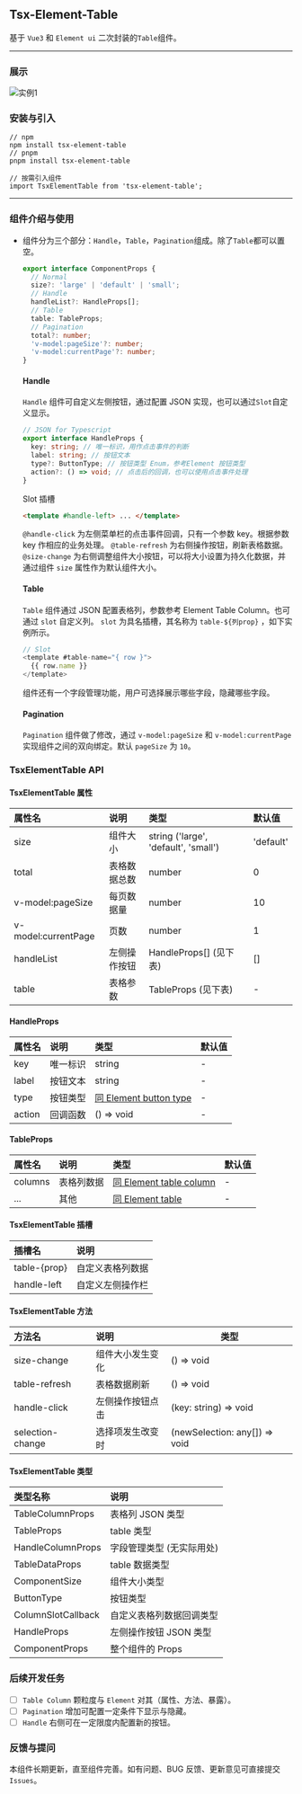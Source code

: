 ## Tsx-Element-Table

基于 `Vue3` 和 `Element ui` 二次封装的`Table`组件。

---

### 展示

![实例1](https://zhongzhaoli.github.io/publicAssets/first.jpg)

### 安装与引入

```
// npm
npm install tsx-element-table
// pnpm
pnpm install tsx-element-table
```

```
// 按需引入组件
import TsxElementTable from 'tsx-element-table';
```

---

### 组件介绍与使用

- 组件分为三个部分：`Handle`，`Table`，`Pagination`组成。除了`Table`都可以置空。

  ```typescript
  export interface ComponentProps {
    // Normal
    size?: 'large' | 'default' | 'small';
    // Handle
    handleList?: HandleProps[];
    // Table
    table: TableProps;
    // Pagination
    total?: number;
    'v-model:pageSize'?: number;
    'v-model:currentPage'?: number;
  }
  ```

  #### Handle

  `Handle` 组件可自定义左侧按钮，通过配置 JSON 实现，也可以通过`Slot`自定义显示。

  ```typescript
  // JSON for Typescript
  export interface HandleProps {
    key: string; // 唯一标识，用作点击事件的判断
    label: string; // 按钮文本
    type?: ButtonType; // 按钮类型 Enum，参考Element 按钮类型
    action?: () => void; // 点击后的回调，也可以使用点击事件处理
  }
  ```

  Slot 插槽

  ```html
  <template #handle-left> ... </template>
  ```

  `@handle-click` 为左侧菜单栏的点击事件回调，只有一个参数 key。根据参数 key 作相应的业务处理。
  `@table-refresh` 为右侧操作按钮，刷新表格数据。
  `@size-change` 为右侧调整组件大小按钮，可以将大小设置为持久化数据，并通过组件 `size` 属性作为默认组件大小。

  #### Table

  `Table` 组件通过 JSON 配置表格列，参数参考 Element Table Column。也可通过 `slot` 自定义列。
  `slot` 为具名插槽，其名称为 `table-${列prop}` ，如下实例所示。

  ```javascript
  // Slot
  <template #table-name="{ row }">
    {{ row.name }}
  </template>
  ```

  组件还有一个字段管理功能，用户可选择展示哪些字段，隐藏哪些字段。

  #### Pagination

  `Pagination` 组件做了修改，通过 `v-model:pageSize` 和 `v-model:currentPage` 实现组件之间的双向绑定。默认 `pageSize` 为 `10`。

### TsxElementTable API

#### TsxElementTable 属性

| 属性名              | 说明         | 类型                                 | 默认值    |
| :------------------ | :----------- | :----------------------------------- | :-------- |
| size                | 组件大小     | string ('large', 'default', 'small') | 'default' |
| total               | 表格数据总数 | number                               | 0         |
| v-model:pageSize    | 每页数据量   | number                               | 10        |
| v-model:currentPage | 页数         | number                               | 1         |
| handleList          | 左侧操作按钮 | HandleProps[] (见下表)               | []        |
| table               | 表格参数     | TableProps (见下表)                  | -         |

#### HandleProps

| 属性名 | 说明     | 类型                                                                                      | 默认值 |
| :----- | :------- | :---------------------------------------------------------------------------------------- | :----- |
| key    | 唯一标识 | string                                                                                    | -      |
| label  | 按钮文本 | string                                                                                    | -      |
| type   | 按钮类型 | [同 Element button type](https://element-plus.org/zh-CN/component/button.html#button-api) | -      |
| action | 回调函数 | () => void                                                                                | -      |

#### TableProps

| 属性名  | 说明       | 类型                                                                                            | 默认值 |
| :------ | :--------- | :---------------------------------------------------------------------------------------------- | :----- |
| columns | 表格列数据 | [同 Element table column](https://element-plus.org/zh-CN/component/table.html#table-column-api) | -      |
| ...     | 其他       | [同 Element table](https://element-plus.org/zh-CN/component/table.html#table-api)               | -      |

#### TsxElementTable 插槽

| 插槽名       | 说明             |
| :----------- | :--------------- |
| table-{prop} | 自定义表格列数据 |
| handle-left  | 自定义左侧操作栏 |

#### TsxElementTable 方法

| 方法名           | 说明             | 类型                          |
| :--------------- | :--------------- | ----------------------------- |
| size-change      | 组件大小发生变化 | () => void                    |
| table-refresh    | 表格数据刷新     | () => void                    |
| handle-click     | 左侧操作按钮点击 | (key: string) => void         |
| selection-change | 选择项发生改变时 | (newSelection: any[]) => void |

#### TsxElementTable 类型

| 类型名称           | 说明                      |
| :----------------- | :------------------------ |
| TableColumnProps   | 表格列 JSON 类型          |
| TableProps         | table 类型                |
| HandleColumnProps  | 字段管理类型 (无实际用处) |
| TableDataProps     | table 数据类型            |
| ComponentSize      | 组件大小类型              |
| ButtonType         | 按钮类型                  |
| ColumnSlotCallback | 自定义表格列数据回调类型  |
| HandleProps        | 左侧操作按钮 JSON 类型    |
| ComponentProps     | 整个组件的 Props          |

### 后续开发任务

- [ ] `Table Column` 颗粒度与 `Element` 对其（属性、方法、暴露）。
- [ ] `Pagination` 增加可配置一定条件下显示与隐藏。
- [ ] `Handle` 右侧可在一定限度内配置新的按钮。

### 反馈与提问

本组件长期更新，直至组件完善。如有问题、BUG 反馈、更新意见可直接提交 `Issues`。

